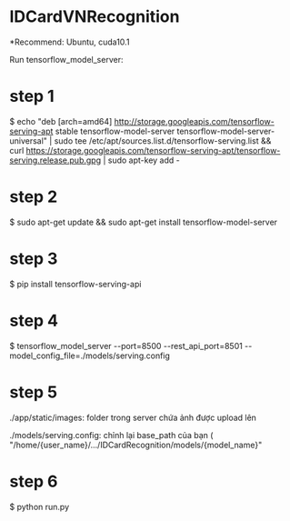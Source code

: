 # IDCardVNRecognition

*Recommend: Ubuntu, cuda10.1

Run tensorflow_model_server:

# step 1
$ echo "deb [arch=amd64] http://storage.googleapis.com/tensorflow-serving-apt stable tensorflow-model-server tensorflow-model-server-universal" | sudo tee /etc/apt/sources.list.d/tensorflow-serving.list && \
curl https://storage.googleapis.com/tensorflow-serving-apt/tensorflow-serving.release.pub.gpg | sudo apt-key add -

# step 2
$ sudo apt-get update && sudo apt-get install tensorflow-model-server

# step 3
$ pip install tensorflow-serving-api

# step 4
$ tensorflow_model_server --port=8500 --rest_api_port=8501 --model_config_file=./models/serving.config

# step 5
./app/static/images: folder trong server chứa ảnh được upload lên

./models/serving.config: chỉnh lại base_path của bạn ( "/home/{user_name}/.../IDCardRecognition/models/{model_name}"

# step 6
$ python run.py



